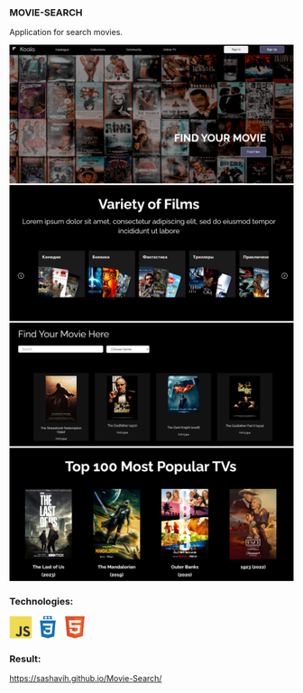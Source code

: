 ### MOVIE-SEARCH
Application for search movies.

<img src="https://github.com/Sashavih/VideoGeek/blob/main/assets/img/main/ms.png" width="700"/>

<img src="https://github.com/Sashavih/VideoGeek/blob/main/assets/img/main/ms2.png" width="700"/>
                                                                                              
<img src="https://github.com/Sashavih/VideoGeek/blob/main/assets/img/main/ms6.png" width="700"/> 

<img src="https://github.com/Sashavih/VideoGeek/blob/main/assets/img/main/ms4.png" width="700"/> 

### Technologies:
<div>
  <img src="https://github.com/devicons/devicon/blob/master/icons/javascript/javascript-original.svg" title="JavaScript" alt="JavaScript" width="40" height="40"/>&nbsp;
  <img src="https://github.com/devicons/devicon/blob/master/icons/css3/css3-plain-wordmark.svg"  title="CSS3" alt="CSS" width="40" height="40"/>&nbsp;
  <img src="https://github.com/devicons/devicon/blob/master/icons/html5/html5-original.svg" title="HTML5" alt="HTML" width="40" height="40"/>&nbsp;
</div>

### Result:
https://sashavih.github.io/Movie-Search/
